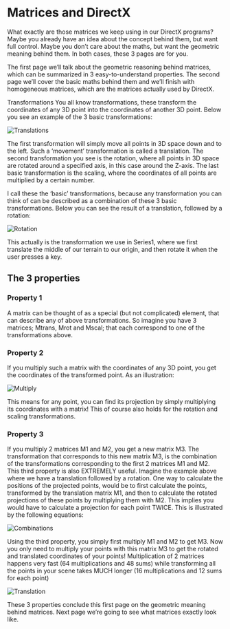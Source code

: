 # Matrices and DirectX

What exactly are those matrices we keep using in our DirectX programs? Maybe you already have an idea about the concept behind them, but want full control. Maybe you don’t care about the maths, but want the geometric meaning behind them. In both cases, these 3 pages are for you.

The first page we’ll talk about the geometric reasoning behind matrices, which can be summarized in 3 easy-to-understand properties. The second page we’ll cover the basic maths behind them and we’ll finish with homogeneous matrices, which are the matrices actually used by DirectX.

Transformations
You all know transformations, these transform the coordinates of any 3D point into the coordinates of another 3D point. Below you see an example of the 3 basic transformations:

![Translations](https://github.com/simondarksidej/XNAGameStudio/raw/archive/Images/Riemers/RiemersMatrices1.jpg?raw=true)

The first transformation will simply move all points in 3D space down and to the left. Such a ‘movement’ transformation is called a translation. The second transformation you see is the rotation, where all points in 3D space are rotated around a specified axis, in this case around the Z-axis. The last basic transformation is the scaling, where the coordinates of all points are multiplied by a certain number.

I call these the ‘basic’ transformations, because any transformation you can think of can be described as a combination of these 3 basic transformations. Below you can see the result of a translation, followed by a rotation:

![Rotation](https://github.com/simondarksidej/XNAGameStudio/raw/archive/Images/Riemers/RiemersMatrices2.jpg?raw=true)

This actually is the transformation we use in Series1, where we first translate the middle of our terrain to our origin, and then rotate it when the user presses a key.

## The 3 properties

### Property 1

A matrix can be thought of as a special (but not complicated) element, that can describe any of above transformations. So imagine you have 3 matrices; Mtrans, Mrot and Mscal; that each correspond to one of the transformations above.

### Property 2

If you multiply such a matrix with the coordinates of any 3D point, you get the coordinates of the transformed point. As an illustration:

![Multiply](https://github.com/simondarksidej/XNAGameStudio/raw/archive/Images/Riemers/RiemersMatrices3.jpg?raw=true)

This means for any point, you can find its projection by simply multiplying its coordinates with a matrix! This of course also holds for the rotation and scaling transformations.

### Property 3
If you multiply 2 matrices M1 and M2, you get a new matrix M3. The transformation that corresponds to this new matrix M3, is the combination of the transformations corresponding to the first 2 matrices M1 and M2.
This third property is also EXTREMELY useful. Imagine the example above where we have a translation followed by a rotation. One way to calculate the positions of the projected points, would be to first calculate the points, transformed by the translation matrix M1, and then to calculate the rotated projections of these points by multiplying them with M2. This implies you would have to calculate a projection for each point TWICE. This is illustrated by the following equations:

![Combinations](https://github.com/simondarksidej/XNAGameStudio/raw/archive/Images/Riemers/RiemersMatrices4.jpg?raw=true)

Using the third property, you simply first multiply M1 and M2 to get M3. Now you only need to multiply your points with this matrix M3 to get the rotated and translated coordinates of your points! Multiplication of 2 matrices happens very fast (64 multiplications and 48 sums) while transforming all the points in your scene takes MUCH longer (16 multiplications and 12 sums for each point)

![Translation](https://github.com/simondarksidej/XNAGameStudio/raw/archive/Images/Riemers/RiemersMatrices5./jpg?raw=true)

These 3 properties conclude this first page on the geometric meaning behind matrices. Next page we’re going to see what matrices exactly look like.
